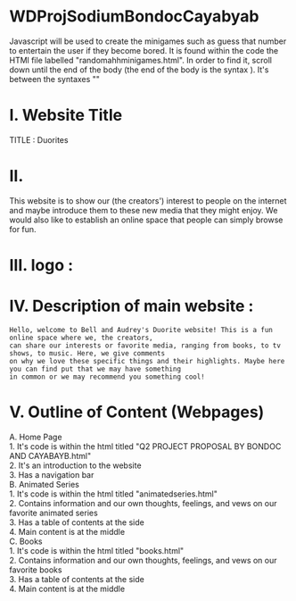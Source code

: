 # **WDProjSodiumBondocCayabyab**

Javascript will be used to create the minigames such as guess that number to entertain the user if they become bored. 
It is found within the code the HTMl file labelled "randomahhminigames.html".
In order to find it, scroll down until the end of the body (the end of the body is the syntax </body>). 
It's between the syntaxes "<script>" and "</script>"

# **I. Website Title** <br>
TITLE : Duorites

# **II.** <br>
This website is to show our (the creators') interest to people on the internet and maybe introduce them to these new media that they might enjoy.
We would also like to establish an online space that people can simply browse for fun.

# **III.** logo : 

# **IV. Description of main website** :
    Hello, welcome to Bell and Audrey's Duorite website! This is a fun online space where we, the creators,
    can share our interests or favorite media, ranging from books, to tv shows, to music. Here, we give comments
    on why we love these specific things and their highlights. Maybe here you can find put that we may have something
    in common or we may recommend you something cool!

# **V. Outline of Content (Webpages)** <br>
   A. Home Page <br>
       1. It's code is within the html titled "Q2 PROJECT PROPOSAL  BY  BONDOC AND CAYABAYB.html" <br>
       2. It's an introduction to the website <br>
       3. Has a navigation bar <br>
   B. Animated Series <br>
       1. It's code is within the html titled "animatedseries.html" <br>
       2. Contains information and our own thoughts, feelings, and vews on our favorite animated series <br>
       3. Has a table of contents at the side <br>
       4. Main content is at the middle <br>
   C. Books <br>
       1. It's code is within the html titled "books.html" <br>
       2. Contains information and our own thoughts, feelings, and vews on our favorite books <br>
       3. Has a table of contents at the side <br>
       4. Main content is at the middle

